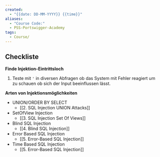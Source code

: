 ```yaml
---
created:
  - "{{date: DD-MM-YYYY}} {{time}}"
aliases:
  - "Course Code:"
  - PSS-Portswigger-Academy
tags:
  - Course/
---
```

## Checkliste


**Finde Injektion-Eintrittsloch**
1. Teste mit `'` in diversen Abfragen ob das System mit Fehler reagiert um zu schauen ob sich der Input beeinflussen lässt.



**Arten von Injektionsmöglichkeiten**
- UNION/ORDER BY SELECT
	- [[2. SQL Injection UNION Attacks]]
- SetOfView Injection
	- [[3. SQL Injection Set Of Views]]
- Blind SQL Injection
	- [[4. Blind SQL Injection]]
- Error Based SQL Injection 
	- [[5. Error-Based SQL Injection]]
- Time Based SQL Injection
	- [[5. Error-Based SQL Injection]]